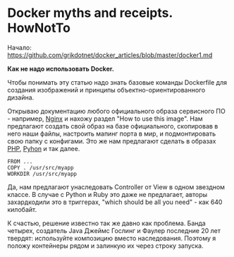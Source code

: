 Docker myths and receipts. HowNotTo
========

Начало: https://github.com/grikdotnet/docker_articles/blob/master/docker1.md

**Как не надо использовать Docker.**

Чтобы понимать эту статью надо знать базовые команды Dockerfile для создания изображений и принципы объектно-ориентированного дизайна. 

Открываю документацию любого официального образа сервисного ПО - например, [Nginx](https://hub.docker.com/_/nginx/) и нахожу раздел "How to use this image".
Нам предлагают создать свой образ на базе официального, скопировав в него наши файлы, настроить мапинг порта в мир, и подмонтировать свою папку с конфигами.
Это же нам предлагают сделать в образах [PHP](https://hub.docker.com/_/php/), [Pyhon](https://github.com/docker-library/docs/blob/master/python/README.md) и так далее.
```
FROM ...
COPY . /usr/src/myapp
WORKDIR /usr/src/myapp
```

Да, нам предлагают унаследовать Controller от View в одном звездном классе. В случае с Python и Ruby это даже не предлагает, авторы  захардкодили это в триггерах, "which should be all you need" - как 640 килобайт.

К счастью, решение известно так же давно как проблема. Банда четырех, создатель Java Джеймс Гослинг и Фаулер последние 20 лет твердят: используйте композицию вместо наследования.
Поэтому я положу контейнеры рядом и залинкую их через строку запуска.

